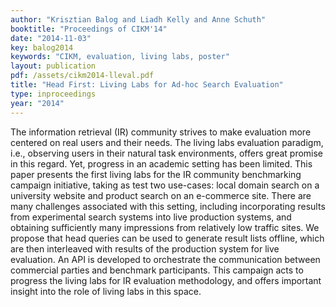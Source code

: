```yaml
---
author: "Krisztian Balog and Liadh Kelly and Anne Schuth"
booktitle: "Proceedings of CIKM'14"
date: "2014-11-03"
key: balog2014
keywords: "CIKM, evaluation, living labs, poster"
layout: publication
pdf: /assets/cikm2014-lleval.pdf
title: "Head First: Living Labs for Ad-hoc Search Evaluation"
type: inproceedings
year: "2014"
---
```


The information retrieval (IR) community strives to make evaluation more centered on real users and their needs. The living labs evaluation paradigm, i.e., observing users in their natural task environments, offers great promise in this regard. Yet, progress in an academic setting has been limited. This paper presents the first living labs for the IR community benchmarking campaign initiative, taking as test two use-cases: local domain search on a university website and product search on an e-commerce site. There are many challenges associated with this setting, including incorporating results from experimental search systems into live production systems, and obtaining sufficiently many impressions from relatively low traffic sites. We propose that head queries can be used to generate result lists offline, which are then interleaved with results of the production system for live evaluation. An API is developed to orchestrate the communication between commercial parties and benchmark participants. This campaign acts to progress the living labs for IR evaluation methodology, and offers important insight into the role of living labs in this space.

